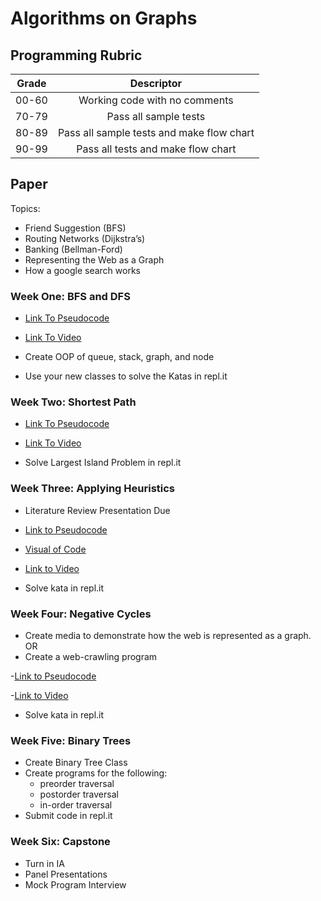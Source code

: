 # Algorithms on Graphs

## Programming Rubric

| Grade         | Descriptor                                |
| ------------- |:------------------------------------------:
| 00-60         | Working code with no comments             |
| 70-79         | Pass all sample tests                     |  
| 80-89         | Pass all sample tests and make flow chart |
| 90-99         | Pass all tests and make flow chart        |    


## Paper
Topics:
- Friend Suggestion (BFS)
- Routing Networks (Dijkstra’s)
- Banking (Bellman-Ford)
- Representing the Web as a Graph
- How a google search works

### Week One: BFS and DFS

- [Link To Pseudocode](https://ocw.mit.edu/courses/electrical-engineering-and-computer-science/6-006-introduction-to-algorithms-fall-2011/lecture-videos/MIT6_006F11_lec13.pdf)

- [Link To Video](https://ocw.mit.edu/courses/electrical-engineering-and-computer-science/6-006-introduction-to-algorithms-fall-2011/lecture-videos/lecture-13-breadth-first-search-bfs/)

- Create OOP of queue, stack, graph, and node

- Use your new classes to solve the Katas in repl.it

### Week Two: Shortest Path

- [Link To Pseudocode](https://ocw.mit.edu/courses/electrical-engineering-and-computer-science/6-006-introduction-to-algorithms-fall-2011/lecture-videos/MIT6_006F11_lec13.pdf)

- [Link To Video](https://ocw.mit.edu/courses/electrical-engineering-and-computer-science/6-006-introduction-to-algorithms-fall-2011/lecture-videos/lecture-13-breadth-first-search-bfs/)

- Solve Largest Island Problem in repl.it

### Week Three: Applying Heuristics
- Literature Review Presentation Due

- [Link to Pseudocode](https://ocw.mit.edu/courses/electrical-engineering-and-computer-science/6-006-introduction-to-algorithms-fall-2011/lecture-videos/MIT6_006F11_lec18.pdf)

- [Visual of Code](https://www.youtube.com/watch?v=ySN5Wnu88nE)

- [Link to Video](https://ocw.mit.edu/courses/electrical-engineering-and-computer-science/6-006-introduction-to-algorithms-fall-2011/lecture-videos/lecture-18-speeding-up-dijkstra/)

- Solve kata in repl.it

### Week Four: Negative Cycles

- Create media to demonstrate how the web is represented as a graph.
OR
- Create a web-crawling program

-[Link to Pseudocode](https://ocw.mit.edu/courses/electrical-engineering-and-computer-science/6-006-introduction-to-algorithms-fall-2011/lecture-videos/MIT6_006F11_lec17.pdf)

-[Link to Video](https://ocw.mit.edu/courses/electrical-engineering-and-computer-science/6-006-introduction-to-algorithms-fall-2011/lecture-videos/lecture-17-bellman-ford/)

- Solve kata in repl.it

### Week Five: Binary Trees
- Create Binary Tree Class
- Create programs for the following:
  - preorder traversal
  - postorder traversal
  - in-order traversal
- Submit code in repl.it

### Week Six: Capstone
- Turn in IA
- Panel Presentations
- Mock Program Interview
